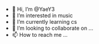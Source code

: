 - 👋 Hi, I’m @YaeY3
- 👀 I’m interested in music
- 🌱 I’m currently learning cs
- 💞️ I’m looking to collaborate on ...
- 📫 How to reach me ...

<!---
YaeY3/YaeY3 is a ✨ special ✨ repository because its `README.md` (this file) appears on your GitHub profile.
You can click the Preview link to take a look at your changes.
--->
